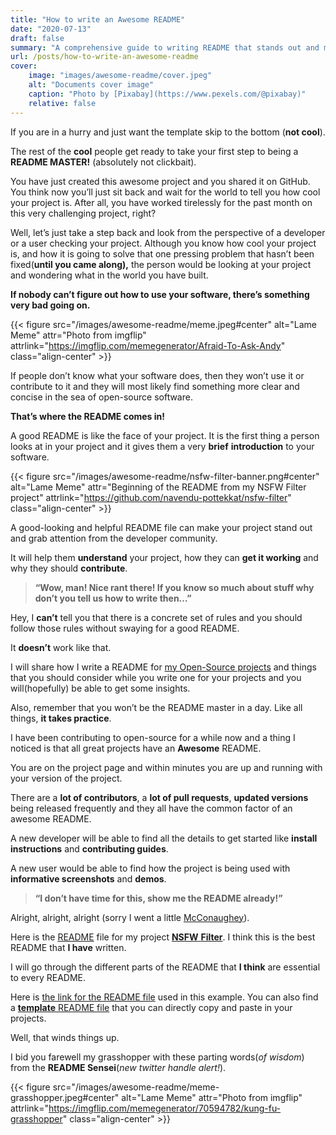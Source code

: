 ```yaml
---
title: "How to write an Awesome README"
date: "2020-07-13"
draft: false
summary: "A comprehensive guide to writing README that stands out and makes people go WOW!"
url: /posts/how-to-write-an-awesome-readme
cover:
    image: "images/awesome-readme/cover.jpeg"
    alt: "Documents cover image"
    caption: "Photo by [Pixabay](https://www.pexels.com/@pixabay)"
    relative: false
---
```


If you are in a hurry and just want the template skip to the bottom (**not cool**).

The rest of the **cool** people get ready to take your first step to being a **README MASTER!** (absolutely not clickbait).

You have just created this awesome project and you shared it on GitHub. You think now you’ll just sit back and wait for the world to tell you how cool your project is. After all, you have worked tirelessly for the past month on this very challenging project, right?

Well, let’s just take a step back and look from the perspective of a developer or a user checking your project. Although you know how cool your project is, and how it is going to solve that one pressing problem that hasn’t been fixed(**until you came along),** the person would be looking at your project and wondering what in the world you have built.

**If nobody can’t figure out how to use your software, there’s something very bad going on.**

{{< figure src="/images/awesome-readme/meme.jpeg#center" alt="Lame Meme" attr="Photo from imgflip" attrlink="https://imgflip.com/memegenerator/Afraid-To-Ask-Andy" class="align-center" >}}

If people don’t know what your software does, then they won’t use it or contribute to it and they will most likely find something more clear and concise in the sea of open-source software.

**That’s where the README comes in!**

A good README is like the face of your project. It is the first thing a person looks at in your project and it gives them a very **brief** **introduction** to your software.

{{< figure src="/images/awesome-readme/nsfw-filter-banner.png#center" alt="Lame Meme" attr="Beginning of the README from my NSFW Filter project" attrlink="https://github.com/navendu-pottekkat/nsfw-filter" class="align-center" >}}

A good-looking and helpful README file can make your project stand out and grab attention from the developer community.

It will help them **understand** your project, how they can **get it working** and why they should **contribute**.

> **“Wow, man! Nice rant there! If you know so much about stuff why don’t you tell us how to write then…”**

Hey, I **can’t** tell you that there is a concrete set of rules and you should follow those rules without swaying for a good README.

It **doesn’t** work like that.

I will share how I write a README for [my Open-Source projects](https://github.com/navendu-pottekkat) and things that you should consider while you write one for your projects and you will(hopefully) be able to get some insights.

Also, remember that you won’t be the README master in a day. Like all things, **it takes practice**.

I have been contributing to open-source for a while now and a thing I noticed is that all great projects have an **Awesome** README.

You are on the project page and within minutes you are up and running with your version of the project.

There are a **lot of contributors**, a **lot of pull requests**, **updated versions** being released frequently and they all have the common factor of an awesome README.

A new developer will be able to find all the details to get started like **install instructions** and **contributing guides**.

A new user would be able to find how the project is being used with **informative screenshots** and **demos**.

> **“I don’t have time for this, show me the README already!”**

Alright, alright, alright (sorry I went a little [McConaughey](https://www.google.com/search?gs_ssp=eJzj4tTP1Tcwys1KMzJg9BLOTSwpyUgtV8hNTs7PSyxNz0itBACjJwrr&q=matthew+mcconaughey&oq=mathew+mac&aqs=chrome.1.69i57j46l2j0l4.4760j0j7&sourceid=chrome&ie=UTF-8)).

Here is the [README](https://github.com/navendu-pottekkat/nsfw-filter/blob/master/README.md) file for my project [**NSFW** **Filter**](https://github.com/navendu-pottekkat/nsfw-filter). I think this is the best README that **I have** written.

I will go through the different parts of the README that **I think** are essential to every README.

Here is [the link for the README file](https://github.com/navendu-pottekkat/awesome-readme/tree/master) used in this example. You can also find a [**template** README file](https://github.com/navendu-pottekkat/awesome-readme/blob/master/README-template.md) that you can directly copy and paste in your projects.

Well, that winds things up.

I bid you farewell my grasshopper with these parting words(_of wisdom_) from the **README Sensei**(_new twitter handle alert!_).

{{< figure src="/images/awesome-readme/meme-grasshopper.jpeg#center" alt="Lame Meme" attr="Photo from imgflip" attrlink="https://imgflip.com/memegenerator/70594782/kung-fu-grasshopper" class="align-center" >}}

